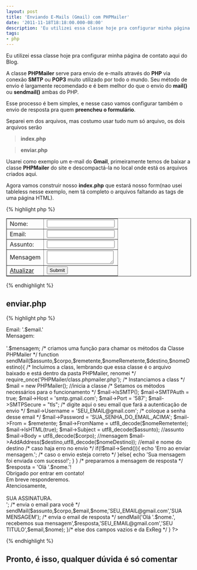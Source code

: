 ```yaml
---
layout: post
title: 'Enviando E-Mails (Gmail) com PHPMailer'
date: '2011-11-18T18:18:00.000-08:00'
description: 'Eu utilizei essa classe hoje pra configurar minha página de contato aqui do Blog'
tags:
- php
---
```


Eu utilizei essa classe hoje pra configurar minha página de contato aqui do Blog.

A classe __PHPMailer__ serve para envio de e-mails através do __PHP__ via conexão __SMTP__ ou __POP3__ muito utilizado por todo o mundo. Seu método de envio é largamente recomendado e é bem melhor do que o envio do __mail()__ ou __sendmail()__ ambas do PHP.

Esse processo é bem simples, e nesse caso vamos configurar também o envio de resposta pra quem __preencheu o formulário__.

Separei em dos arquivos, mas costumo usar tudo num só arquivo, os dois arquivos serão

> __index.php__

> __enviar.php__


Usarei como exemplo um e-mail do __Gmail__, primeiramente temos de baixar a classe __PHPMailer__ do site e descompactá-la no local onde está os arquivos criados aqui.

Agora vamos construir nosso __index.php__ que estará nosso form(nao usei tableless nesse exemplo, nem tá completo o arquivos faltando as tags de uma página HTML).


{% highlight php %}
<table border="1">
      <!--Informamos o arquivo PHP que irá processar o form e o método de envio, o POST-->
    <form action="enviar.php" method="post" enctype="multipart/form-data">
        <tr>
            <td>Nome:</td>
            <td>
                <input type="text" class="texto" name="nome" />
            </td>
        </tr>       
        <tr>
            <td>Email:</td>
            <td>
                <input type="text" class="texto" name="email" />
            </td>
        </tr>       
        <tr>
            <td>Assunto:</td>
            <td>
                <input type="text" class="texto" name="assunto" />
            </td>
        </tr>       
        <tr>
            <td>Mensagem</td>
            <td>
                <textarea name="mensagem"></textarea>
            </td>
        </tr>
        <tr>
            <td>
                <a href="index.php">Atualizar</a>
            </td>
            <td>
                <input type="submit" name="enviar" class="bottom"/>
            </td>
        </tr>   
    </form>
</table>
{% endhighlight %}

## enviar.php

{% highlight php %}
<?php
  /* se apertar em enviar dados entra no processo*/
  if(isset($_POST['enviar']))
  {
  /* extraimos o POST para criar as variaveis automaticamente pelo nome do FORM */
     extract($_POST);
  /* CASO ALGUM CAMPO ESTEJA VAZIO, aconselho não colocar mensagem por campo e sim completo por motivos de segurança */
     if(empty($nome)     ||
        empty($email)    ||
        empty($assunto)  ||
        empty($mensagem)
       )
     {
          echo 'Um ou mais campos está(ão) vazio(s).';
     }
     /* utilizando Expressão Regular, verificamos se o formato do email é válido, clique aqui pra saber mais sobre Expressões Regulares */
    
     else if(!preg_match("/^[a-z0-9_\.\-]+@[a-z0-9_\.\-]*[a-z0-9_\-]+\.[a-z]{2,4}$/i", $email))
     {
          echo 'Informe um email válido.';
     }
     else
     {
      /* preparamos o arquivo para envio */
          $corpo = 'Nome: '.$nome.'<br />Email: '.$email.'<br />Mensagem: <br /><br />'.$mensagem;

          /* criamos uma função para chamar os métodos da Classe PHPMailer */
          function sendMail($assunto,$corpo,$remetente,$nomeRemetente,$destino,$nomeDestino){
          /* Incluimos a class, lembrando que essa classe é o arquivo baixado e está dentro da pasta PHPMailer, renomei */
          require_once('PHPMailer/class.phpmailer.php');
          /* Instanciamos a class */
          $mail = new PHPMailer(); //inicia a classe
          /* Setamos os métodos necessários para o funcionamento */
          $mail->IsSMTP();
          $mail->SMTPAuth = true;
          $mail->Host = 'smtp.gmail.com';
          $mail->Port = '587';
          $mail->SMTPSecure = "tls";
          /* digite aqui o seu email que fará a autenticação de envio */
          $mail->Username = 'SEU_EMAIL@gmail.com';
          /* coloque a senha desse email */
          $mail->Password = 'SUA_SENHA_DO_EMAIL_ACIMA';
          $mail->From = $remetente;
          $mail->FromName = utf8_decode($nomeRemetente);
          $mail->IsHTML(true);
          $mail->Subject = utf8_decode($assunto); //assunto
          $mail->Body = utf8_decode($corpo); //mensagem
          $mail->AddAddress($destino,utf8_decode($nomeDestino)); //email e nome do destino
          /* caso haja erro no envio */
          if(!$mail->Send()){

          echo 'Erro ao enviar mensagem.';
          /* caso o envio esteja correto */
          }else{
         
          echo 'Sua mensagem foi enviada com sucesso!';
         
         }
         
    }

         /* preparamos a mensagem de resposta */
          $resposta = 'Olá '.$nome.'!<br />
                      Obrigado por entrar em contato!<br />
                      Em breve responderemos.<br />
                      Atenciosamente,<br /><br />
                      SUA ASSINATURA.<br />';

        /* envia o email para você */
        sendMail($assunto,$corpo,$email,$nome,'SEU_EMAIL@gmail.com','SUA MENSAGEM');
        /* envia o email de resposta */
        sendMail('Olá '.$nome.', recebemos sua mensagem',$resposta,'SEU_EMAIL@gmail.com','SEU TITULO',$email,$nome);

      }/* else dos campos vazios e da ExReg */
  }
?>
{% endhighlight %}


## Pronto, é isso, qualquer dúvida é só comentar

<script async src="https://pagead2.googlesyndication.com/pagead/js/adsbygoogle.js"></script>

<!-- Informat -->
<ins class="adsbygoogle"
 style="display:block"
 data-ad-client="ca-pub-2838251107855362"
 data-ad-slot="2327980059"
 data-ad-format="auto"
 data-full-width-responsive="true"></ins>

<script>
(adsbygoogle = window.adsbygoogle || []).push({});
</script>

